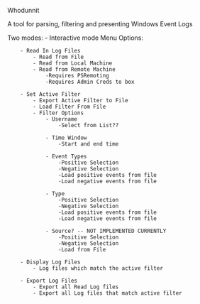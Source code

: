 Whodunnit

A tool for parsing, filtering and presenting Windows Event Logs

Two modes:
	- Interactive mode Menu Options:
		
		- Read In Log Files
			- Read from File
			- Read from Local Machine
			- Read from Remote Machine
				-Requires PSRemoting
				-Requires Admin Creds to box

		- Set Active Filter
			- Export Active Filter to File
			- Load Filter From File
			- Filter Options
				- Username
					-Select from List??
					
				- Time Window
					-Start and end time
					
				- Event Types
					-Positive Selection
					-Negative Selection
					-Load positive events from file
					-Load negative events from file
					
				- Type
					-Positive Selection
					-Negative Selection
					-Load positive events from file
					-Load negative events from file
				
				- Source? -- NOT IMPLEMENTED CURRENTLY
					-Positive Selection
					-Negative Selection
					-Load from File

		- Display Log Files
			- Log files which match the active filter

		- Export Log Files
			- Export all Read Log files
			- Export all Log files that match active filter


